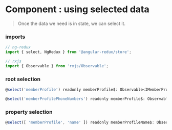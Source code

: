 Component : using selected data
===

> Once the data we need is in state, we can select it.

### imports

```javascript
// ng-redux
import { select, NgRedux } from '@angular-redux/store';

// rxjs
import { Observable } from 'rxjs/Observable';
```

### root selection

```javascript
@select('memberProfile') readonly memberProfile$: Observable<IMemberProfile>; 
```

```javascript
@select('memberProfilePhoneNumbers') readonly memberProfile$: Observable<Array<<IMemberProfilePhoneNumber>>; 
```

### property selection

```javascript
@select([ 'memberProfile', 'name' ]) readonly memberProfileName$: Observable<string>;
```
